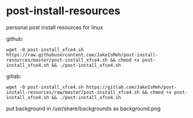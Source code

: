 # post-install-resources
personal post install resources for linux

github:
```
wget -O post-install_xfce4.sh https://raw.githubusercontent.com/JakeIsMeh/post-install-resources/master/post-install_xfce4.sh && chmod +x post-install_xfce4.sh && ./post-install_xfce4.sh
```

gitlab:
```
wget -O post-install_xfce4.sh https://gitlab.com/JakeIsMeh/post-install-resources/raw/master/post-install_xfce4.sh && chmod +x post-install_xfce4.sh && ./post-install_xfce4.sh
```

put background in /usr/share/backgrounds as background.png
